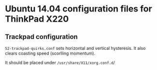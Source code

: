 # Ubuntu 14.04 configuration files for ThinkPad X220

## Trackpad configuration

`52-trackpad-quirks.conf` sets horizontal and vertical hysteresis. It also clears coasting speed (scorlling momentum).

It should be placed under `/usr/share/X11/xorg.conf.d`/

